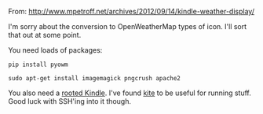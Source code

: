 From:
http://www.mpetroff.net/archives/2012/09/14/kindle-weather-display/

I'm sorry about the conversion to OpenWeatherMap types of icon. I'll sort that out at some point.

You need loads of packages:

`pip install pyowm`

`sudo apt-get install imagemagick pngcrush apache2`

You also need a [rooted Kindle](http://wiki.mobileread.com/wiki/Kindle4NTHacking). I've found [kite](http://www.mobileread.com/forums/showthread.php?t=168270) to be useful for running stuff. Good luck with SSH'ing into it though.
